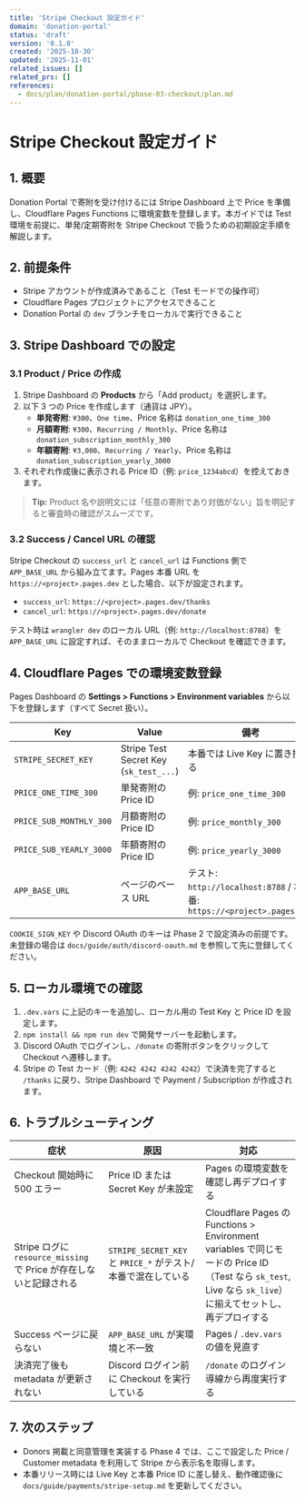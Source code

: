 ```yaml
---
title: 'Stripe Checkout 設定ガイド'
domain: 'donation-portal'
status: 'draft'
version: '0.1.0'
created: '2025-10-30'
updated: '2025-11-01'
related_issues: []
related_prs: []
references:
  - docs/plan/donation-portal/phase-03-checkout/plan.md
---
```


# Stripe Checkout 設定ガイド

## 1. 概要

Donation Portal で寄附を受け付けるには Stripe Dashboard 上で Price を準備し、Cloudflare Pages Functions に環境変数を登録します。本ガイドでは Test 環境を前提に、単発/定期寄附を Stripe Checkout で扱うための初期設定手順を解説します。

## 2. 前提条件

- Stripe アカウントが作成済みであること（Test モードでの操作可）
- Cloudflare Pages プロジェクトにアクセスできること
- Donation Portal の `dev` ブランチをローカルで実行できること

## 3. Stripe Dashboard での設定

### 3.1 Product / Price の作成

1. Stripe Dashboard の **Products** から「Add product」を選択します。
2. 以下 3 つの Price を作成します（通貨は JPY）。
   - **単発寄附**: `¥300`、`One time`、Price 名称は `donation_one_time_300`
   - **月額寄附**: `¥300`、`Recurring / Monthly`、Price 名称は `donation_subscription_monthly_300`
   - **年額寄附**: `¥3,000`、`Recurring / Yearly`、Price 名称は `donation_subscription_yearly_3000`
3. それぞれ作成後に表示される Price ID（例: `price_1234abcd`）を控えておきます。

> **Tip:** Product 名や説明文には「任意の寄附であり対価がない」旨を明記すると審査時の確認がスムーズです。

### 3.2 Success / Cancel URL の確認

Stripe Checkout の `success_url` と `cancel_url` は Functions 側で `APP_BASE_URL` から組み立てます。Pages 本番 URL を `https://<project>.pages.dev` とした場合、以下が設定されます。

- `success_url`: `https://<project>.pages.dev/thanks`
- `cancel_url`: `https://<project>.pages.dev/donate`

テスト時は `wrangler dev` のローカル URL（例: `http://localhost:8788`）を `APP_BASE_URL` に設定すれば、そのままローカルで Checkout を確認できます。

## 4. Cloudflare Pages での環境変数登録

Pages Dashboard の **Settings > Functions > Environment variables** から以下を登録します（すべて Secret 扱い）。

| Key                     | Value                                  | 備考                                                                  |
| ----------------------- | -------------------------------------- | --------------------------------------------------------------------- |
| `STRIPE_SECRET_KEY`     | Stripe Test Secret Key (`sk_test_...`) | 本番では Live Key に置き換える                                        |
| `PRICE_ONE_TIME_300`    | 単発寄附の Price ID                    | 例: `price_one_time_300`                                              |
| `PRICE_SUB_MONTHLY_300` | 月額寄附の Price ID                    | 例: `price_monthly_300`                                               |
| `PRICE_SUB_YEARLY_3000` | 年額寄附の Price ID                    | 例: `price_yearly_3000`                                               |
| `APP_BASE_URL`          | ページのベース URL                     | テスト: `http://localhost:8788` / 本番: `https://<project>.pages.dev` |

`COOKIE_SIGN_KEY` や Discord OAuth のキーは Phase 2 で設定済みの前提です。未登録の場合は `docs/guide/auth/discord-oauth.md` を参照して先に登録してください。

## 5. ローカル環境での確認

1. `.dev.vars` に上記のキーを追加し、ローカル用の Test Key と Price ID を設定します。
2. `npm install && npm run dev` で開発サーバーを起動します。
3. Discord OAuth でログインし、`/donate` の寄附ボタンをクリックして Checkout へ遷移します。
4. Stripe の Test カード（例: `4242 4242 4242 4242`）で決済を完了すると `/thanks` に戻り、Stripe Dashboard で Payment / Subscription が作成されます。

## 6. トラブルシューティング

| 症状                                                               | 原因                                                         | 対応                                                                                                                                                      |
| ------------------------------------------------------------------ | ------------------------------------------------------------ | --------------------------------------------------------------------------------------------------------------------------------------------------------- |
| Checkout 開始時に 500 エラー                                       | Price ID または Secret Key が未設定                          | Pages の環境変数を確認し再デプロイする                                                                                                                    |
| Stripe ログに `resource_missing` で Price が存在しないと記録される | `STRIPE_SECRET_KEY` と `PRICE_*` がテスト/本番で混在している | Cloudflare Pages の Functions > Environment variables で同じモードの Price ID（Test なら `sk_test`, Live なら `sk_live`）に揃えてセットし、再デプロイする |
| Success ページに戻らない                                           | `APP_BASE_URL` が実環境と不一致                              | Pages / `.dev.vars` の値を見直す                                                                                                                          |
| 決済完了後も metadata が更新されない                               | Discord ログイン前に Checkout を実行している                 | `/donate` のログイン導線から再度実行する                                                                                                                  |

## 7. 次のステップ

- Donors 掲載と同意管理を実装する Phase 4 では、ここで設定した Price / Customer metadata を利用して Stripe から表示名を取得します。
- 本番リリース時には Live Key と本番 Price ID に差し替え、動作確認後に `docs/guide/payments/stripe-setup.md` を更新してください。
